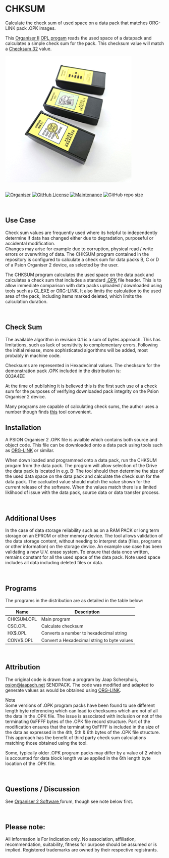 # CHKSUM
Calculate the check sum of used space on a data pack that matches ORG-LINK pack .OPK images.

This <a href="https://en.wikipedia.org/wiki/Psion_Organiser"> Organiser II</a> <a href="https://en.wikipedia.org/wiki/Open_Programming_Language">OPL progam</a> reads the used space of a datapack and calculates a simple check sum for the pack. This checksum value will match a <a href="https://en.wikipedia.org/wiki/Checksum">Checksum 32</a> value.  

<div align="center">
  <div style="display: flex; align-items: flex-start;">
  <img src="https://github.com/nofitnessforpurpose/CHECKSUM/blob/main/images/CHECKSUM-01.jpg?raw=true" width="400px" alt="NotFitForPurpose Image copyright (c) 01 July 2025 nofitnessforpurpose All Rights Reserved">
  </div>
</div>
<BR>

[![Organiser](https://img.shields.io/badge/gadget-Organiser_II-blueviolet.svg?%3D&style=flat-square)](https://en.wikipedia.org/wiki/Psion_Organiser)
[![GitHub License](https://img.shields.io/github/license/nofitnessforpurpose/LOGMETER?style=flat-square)](https://github.com/nofitnessforpurpose/CHECKSUM/blob/main/LICENSE)
[![Maintenance](https://img.shields.io/badge/maintained%3F-yes-green.svg?style=flat-square)](https://github.com/nofitnessforpurpose/CHECKSUM/graphs/commit-activity)
![GitHub repo size](https://img.shields.io/github/repo-size/nofitnessforpurpose/LOGMETER?style=flat-square)

<br>  

## Use Case
Check sum values are frequently used where its helpful to independently determine if data has changed either due to degradation, purposeful or accidental modification.  
Changes may arise for example due to corruption, physical read / write errors or overwriting of data.
The CHKSUM program contained in the repository is configured to calculate a check sum for data packs B, C or D of a Psion Organiser 2 device, as selected by the user.  

The CHKSUM program calculates the used space on the data pack and calculates a check sum that includes a standard <a href="https://www.jaapsch.net/psion/fileform.htm#opkfile">.OPK</a> file header. 
This is to allow immediate comparison with data packs uploaded / downloaded using tools such as <a href="https://www.jaapsch.net/psion/connect.htm#software">CL.EXE</a> or <a href="https://www.lostgallifreyan.net/Software/ORG-Link/ORG-Link.htm">ORG-LINK</a>.
It also limits the calculation to the used area of the pack, including items marked deleted, which limits the calculation duration.

<br>  

## Check Sum
The available algorithm in revision 0.1 is a sum of bytes approach. This has limitations, such as lack of sensitivity to complementary errors. 
Following the initial release, more sophisticated algorithms will be added, most probably in machine code.  

Checksums are represented in Hexadecimal values.
The checksum for the demonstration pack .OPK included in the distribution is:  
<bold>003A4EE</bold>

At the time of publishing it is believed this is the first such use of a check sum for the purposes of verifying downloaded pack integrity on the Psion Organiser 2 device.  

Many programs are capable of calculating check sums, the author uses a number though finds <a href="https://mh-nexus.de/en/hxd/">this<a> tool convenient.
<br>  

## Installation
A PSION Organiser 2 .OPK file is avialble which contains both source and object code. This file can be downloaded onto a data pack using tools such as <a href="https://www.lostgallifreyan.net/Software/ORG-Link/ORG-Link.htm">ORG-LINK</a> or similar.

When down loaded and programmed onto a data pack, run the CHKSUM progam from the data pack. The program will allow selection of the Drive the data pack is located in e.g. B: 
The tool should then determine the size of the used data space on the data pack and calculate the check sum for the data pack. 
The cacluated value should match the value shown for the current release of the software.
When the values match there is a limited liklihood of issue with the data pack, source data or data transfer process.

<br>  

## Additional Uses
In the case of data storage reliability such as on a RAM PACK or long term storage on an EPROM or other memory device. 
The tool allows validation of the data storage content, without needing to interpret data (files, programs or other information) on the storage device.
An example use case has been validating a new U.V. erase system. To ensure that data once written, remains constant for all the used space of the data pack. 
Note used space includes all data including deleted files or data. 

<br>  

## Programs
The programs in the distribution are as detailed in the table below:

| Name         | Description                                 |
| ------------ |---------------------------------------------| 
| CHKSUM.OPL   | Main program                                |
| CSC.OPL      | Calculate checksum                          |
| HX$.OPL      | Converts a number to hexadecimal string     |
| CONV$.OPL    | Convert a Hexadecimal string to byte values |

<br>  

## Attribution
The original code is drawn from a program by Jaap Scherphuis, psion@jaapsch.net SENDPACK. 
The code was modified and adapted to generate values as would be obtained using <a href="https://www.lostgallifreyan.net/Software/ORG-Link/ORG-Link.htm">ORG-LINK</a>.

Note  
Some versions of .OPK program packs have been found to use different length byte referencing which can lead to checksums which are not of all the data in the .OPK file. 
The issue is associated with inclusion or not of the terminating 0xFFFF bytes of the .OPK file record structure.
Part of the modification ensures that the terminating 0xFFFF is included in the size of the data as expressed in the 4th, 5th & 6th bytes of the .OPK file structure. 
This approach has the benefit of third party check sum calculations matching those obtained using the tool.  

Some, typically older .OPK program packs may differ by a value of 2 which is accounted for data block length value applied in the 6th length byte location of the .OPK file.

<BR>

## Questions / Discussion
See <a target="_blank" rel="noopener noreferrer" href="https://www.organiser2.com/"> Organiser 2 Software </a> forum, though see note below first.

<BR>

## Please note:  
All information is For Indication only.
No association, affiliation, recommendation, suitability, fitness for purpose should be assumed or is implied.
Registered trademarks are owned by their respective registrants.

